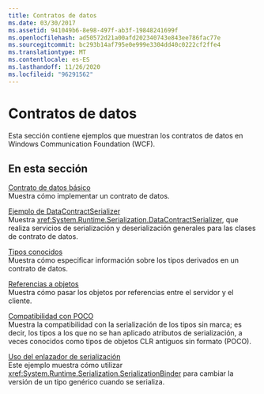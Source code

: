 ```yaml
---
title: Contratos de datos
ms.date: 03/30/2017
ms.assetid: 941049b6-8e98-497f-ab3f-19848241699f
ms.openlocfilehash: ad50572d21a00afd202340743e843ee786fac77e
ms.sourcegitcommit: bc293b14af795e0e999e3304dd40c0222cf2ffe4
ms.translationtype: MT
ms.contentlocale: es-ES
ms.lasthandoff: 11/26/2020
ms.locfileid: "96291562"
---
```

# <a name="data-contracts"></a>Contratos de datos

Esta sección contiene ejemplos que muestran los contratos de datos en Windows Communication Foundation (WCF).  
  
## <a name="in-this-section"></a>En esta sección  

 [Contrato de datos básico](basic-data-contract.md)  
 Muestra cómo implementar un contrato de datos.  
  
 [Ejemplo de DataContractSerializer](datacontractserializer-sample.md)  
 Muestra <xref:System.Runtime.Serialization.DataContractSerializer>, que realiza servicios de serialización y deserialización generales para las clases de contrato de datos.  
  
 [Tipos conocidos](known-types.md)  
 Muestra cómo especificar información sobre los tipos derivados en un contrato de datos.  
  
 [Referencias a objetos](object-references.md)  
 Muestra cómo pasar los objetos por referencias entre el servidor y el cliente.  
  
 [Compatibilidad con POCO](poco-support.md)  
 Muestra la compatibilidad con la serialización de los tipos sin marca; es decir, los tipos a los que no se han aplicado atributos de serialización, a veces conocidos como tipos de objetos CLR antiguos sin formato (POCO).  
  
 [Uso del enlazador de serialización](usage-of-serialization-binder.md)  
 Este ejemplo muestra cómo utilizar <xref:System.Runtime.Serialization.SerializationBinder> para cambiar la versión de un tipo genérico cuando se serializa.
